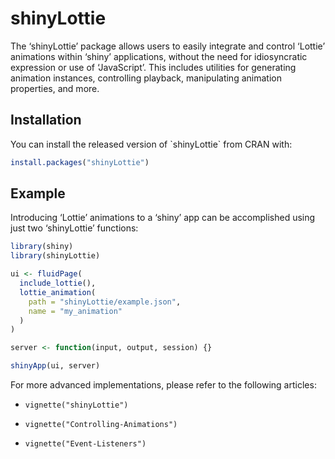
<!-- README.md is generated from README.Rmd. Please edit that file -->

# shinyLottie

<!-- badges: start -->
<!-- badges: end -->

The ‘shinyLottie’ package allows users to easily integrate and control
‘Lottie’ animations within ‘shiny’ applications, without the need for
idiosyncratic expression or use of ‘JavaScript’. This includes utilities
for generating animation instances, controlling playback, manipulating
animation properties, and more.

## Installation

You can install the released version of \`shinyLottie\` from CRAN with:

``` r
install.packages("shinyLottie")
```

## Example

Introducing ‘Lottie’ animations to a ‘shiny’ app can be accomplished
using just two ‘shinyLottie’ functions:

``` r
library(shiny)
library(shinyLottie)

ui <- fluidPage(
  include_lottie(),
  lottie_animation(
    path = "shinyLottie/example.json",
    name = "my_animation"
  )
)

server <- function(input, output, session) {}

shinyApp(ui, server)
```

For more advanced implementations, please refer to the following
articles:

- `vignette("shinyLottie")`

- `vignette("Controlling-Animations")`

- `vignette("Event-Listeners")`
